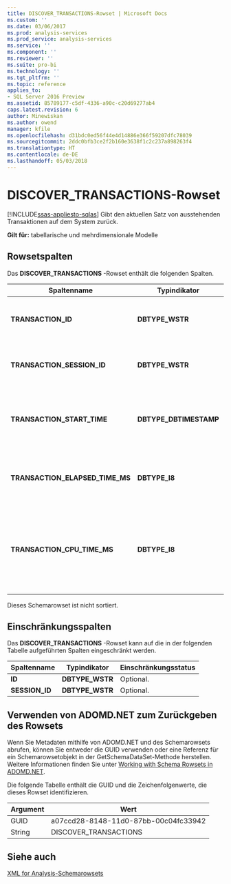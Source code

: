 ```yaml
---
title: DISCOVER_TRANSACTIONS-Rowset | Microsoft Docs
ms.custom: ''
ms.date: 03/06/2017
ms.prod: analysis-services
ms.prod_service: analysis-services
ms.service: ''
ms.component: ''
ms.reviewer: ''
ms.suite: pro-bi
ms.technology: ''
ms.tgt_pltfrm: ''
ms.topic: reference
applies_to:
- SQL Server 2016 Preview
ms.assetid: 85789177-c5df-4336-a90c-c20d69277ab4
caps.latest.revision: 6
author: Minewiskan
ms.author: owend
manager: kfile
ms.openlocfilehash: d31bdc0ed56f44e4d14886e366f59207dfc78039
ms.sourcegitcommit: 2ddc0bfb3ce2f2b160e3638f1c2c237a898263f4
ms.translationtype: HT
ms.contentlocale: de-DE
ms.lasthandoff: 05/03/2018
---
```

# <a name="discovertransactions-rowset"></a>DISCOVER_TRANSACTIONS-Rowset
[!INCLUDE[ssas-appliesto-sqlas](../../../includes/ssas-appliesto-sqlas.md)]
  Gibt den aktuellen Satz von ausstehenden Transaktionen auf dem System zurück.  
  
 **Gilt für:** tabellarische und mehrdimensionale Modelle  
  
## <a name="rowset-columns"></a>Rowsetspalten  
 Das **DISCOVER_TRANSACTIONS** -Rowset enthält die folgenden Spalten.  
  
|Spaltenname|Typindikator|Description|  
|-----------------|--------------------|-----------------|  
|**TRANSACTION_ID**|**DBTYPE_WSTR**|Der eindeutige Bezeichner der Transaktion als GUID.|  
|**TRANSACTION_SESSION_ID**|**DBTYPE_WSTR**|Die eindeutige Sitzungs-ID der Transaktion als GUID.|  
|**TRANSACTION_START_TIME**|**DBTYPE_DBTIMESTAMP**|UTC-Datum und -Zeit des Servers, zu denen die Transaktion gestartet wurde.|  
|**TRANSACTION_ELAPSED_TIME_MS**|**DBTYPE_I8**|Die seit dem Start der Transaktion verstrichene Zeit in Millisekunden.|  
|**TRANSACTION_CPU_TIME_MS**|**DBTYPE_I8**|Die CPU-Zeit in Millisekunden, die seit dem Beginn der Transaktion von allen Anforderungen beansprucht wurde.|  
  
 Dieses Schemarowset ist nicht sortiert.  
  
## <a name="restriction-columns"></a>Einschränkungsspalten  
 Das **DISCOVER_TRANSACTIONS** -Rowset kann auf die in der folgenden Tabelle aufgeführten Spalten eingeschränkt werden.  
  
|**Spaltenname**|**Typindikator**|**Einschränkungsstatus**|  
|---------------------|------------------------|---------------------------|  
|**ID**|**DBTYPE_WSTR**|Optional.|  
|**SESSION_ID**|**DBTYPE_WSTR**|Optional.|  
  
## <a name="using-adomdnet-to-return-the-rowset"></a>Verwenden von ADOMD.NET zum Zurückgeben des Rowsets  
 Wenn Sie Metadaten mithilfe von ADOMD.NET und des Schemarowsets abrufen, können Sie entweder die GUID verwenden oder eine Referenz für ein Schemarowsetobjekt in der GetSchemaDataSet-Methode herstellen. Weitere Informationen finden Sie unter [Working with Schema Rowsets in ADOMD.NET](../../../analysis-services/multidimensional-models-adomd-net-client/retrieving-metadata-working-with-schema-rowsets.md).  
  
 Die folgende Tabelle enthält die GUID und die Zeichenfolgenwerte, die dieses Rowset identifizieren.  
  
|Argument|Wert|  
|--------------|-----------|  
|GUID|a07ccd28-8148-11d0-87bb-00c04fc33942|  
|String|DISCOVER_TRANSACTIONS|  
  
## <a name="see-also"></a>Siehe auch  
 [XML for Analysis-Schemarowsets](../../../analysis-services/schema-rowsets/xml/xml-for-analysis-schema-rowsets.md)  
  
  
